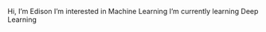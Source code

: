 Hi, I’m Edison
I’m interested in Machine Learning 
I’m currently learning Deep Learning

<!---
Edison8779/Edison8779 is a ✨ special ✨ repository because its `README.md` (this file) appears on your GitHub profile.
You can click the Preview link to take a look at your changes.
--->
